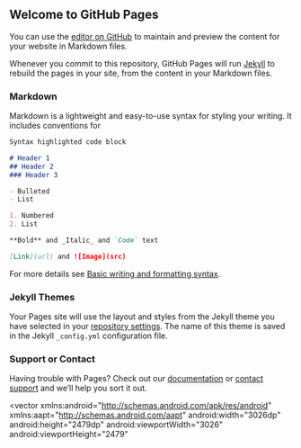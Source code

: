 ## Welcome to GitHub Pages

You can use the [editor on GitHub](https://github.com/lisaeck/hchbtokens/edit/gh-pages/index.md) to maintain and preview the content for your website in Markdown files.

Whenever you commit to this repository, GitHub Pages will run [Jekyll](https://jekyllrb.com/) to rebuild the pages in your site, from the content in your Markdown files.

### Markdown

Markdown is a lightweight and easy-to-use syntax for styling your writing. It includes conventions for

```markdown
Syntax highlighted code block

# Header 1
## Header 2
### Header 3

- Bulleted
- List

1. Numbered
2. List

**Bold** and _Italic_ and `Code` text

[Link](url) and ![Image](src)
```

For more details see [Basic writing and formatting syntax](https://docs.github.com/en/github/writing-on-github/getting-started-with-writing-and-formatting-on-github/basic-writing-and-formatting-syntax).

### Jekyll Themes

Your Pages site will use the layout and styles from the Jekyll theme you have selected in your [repository settings](https://github.com/lisaeck/hchbtokens/settings/pages). The name of this theme is saved in the Jekyll `_config.yml` configuration file.

### Support or Contact

Having trouble with Pages? Check out our [documentation](https://docs.github.com/categories/github-pages-basics/) or [contact support](https://support.github.com/contact) and we’ll help you sort it out.

<!-- Color Guidance -->
<RelativeLayout
xmlns:android="http://schemas.android.com/apk/res/android"
android:id="@+id/color_guida"
android:layout_width="fill_parent"
android:layout_height="fill_parent"
android:clipToOutline="true"
android:background="@drawable/color_guida"
 />


<!-- drawable/color_guida.xml -->
<vector
xmlns:android="http://schemas.android.com/apk/res/android"
xmlns:aapt="http://schemas.android.com/aapt"
android:width="3026dp"
android:height="2479dp"
android:viewportWidth="3026"
android:viewportHeight="2479"
 >

<group>

<clip-path
android:pathData="M80 0H2946C2990.18 0 3026 35.8172 3026 80V2399C3026 2443.18 2990.18 2479 2946 2479H80C35.8172 2479 0 2443.18 0 2399V80C0 35.8172 35.8172 0 80 0Z"
/>

<path
android:pathData="M0 0V2479H3026V0"
android:fillColor="#FFFFFF"
/>

</group>

</vector>

